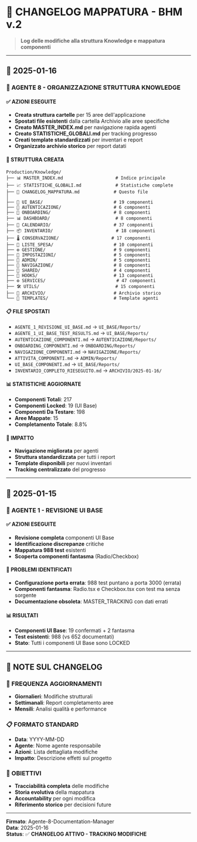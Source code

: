 # 🔄 CHANGELOG MAPPATURA - BHM v.2

> **Log delle modifiche alla struttura Knowledge e mappatura componenti**

---

## 📅 2025-01-16

### 🎯 AGENTE 8 - ORGANIZZAZIONE STRUTTURA KNOWLEDGE

#### ✅ AZIONI ESEGUITE
- **Creata struttura cartelle** per 15 aree dell'applicazione
- **Spostati file esistenti** dalla cartella Archivio alle aree specifiche
- **Creato MASTER_INDEX.md** per navigazione rapida agenti
- **Creato STATISTICHE_GLOBALI.md** per tracking progresso
- **Creati template standardizzati** per inventari e report
- **Organizzato archivio storico** per report datati

#### 📁 STRUTTURA CREATA
```
Production/Knowledge/
├── 📊 MASTER_INDEX.md                    # Indice principale
├── 📈 STATISTICHE_GLOBALI.md             # Statistiche complete
├── 🔄 CHANGELOG_MAPPATURA.md             # Questo file
│
├── 🎨 UI_BASE/                           # 19 componenti
├── 🔐 AUTENTICAZIONE/                    # 6 componenti
├── 🎯 ONBOARDING/                        # 8 componenti
├── 📊 DASHBOARD/                         # 8 componenti
├── 📅 CALENDARIO/                        # 37 componenti
├── 📦 INVENTARIO/                        # 18 componenti
├── 🌡️ CONSERVAZIONE/                    # 17 componenti
├── 🛒 LISTE_SPESA/                       # 10 componenti
├── ⚙️ GESTIONE/                          # 9 componenti
├── 🔧 IMPOSTAZIONI/                      # 5 componenti
├── 👥 ADMIN/                             # 5 componenti
├── 🧭 NAVIGAZIONE/                       # 8 componenti
├── 🔗 SHARED/                            # 4 componenti
├── 🎣 HOOKS/                             # 13 componenti
├── ⚙️ SERVICES/                           # 47 componenti
├── 🛠️ UTILS/                             # 15 componenti
├── 📁 ARCHIVIO/                          # Archivio storico
└── 📁 TEMPLATES/                         # Template agenti
```

#### 📋 FILE SPOSTATI
- `AGENTE_1_REVISIONE_UI_BASE.md` → `UI_BASE/Reports/`
- `AGENTE_1_UI_BASE_TEST_RESULTS.md` → `UI_BASE/Reports/`
- `AUTENTICAZIONE_COMPONENTI.md` → `AUTENTICAZIONE/Reports/`
- `ONBOARDING_COMPONENTI.md` → `ONBOARDING/Reports/`
- `NAVIGAZIONE_COMPONENTI.md` → `NAVIGAZIONE/Reports/`
- `ATTIVITA_COMPONENTI.md` → `ADMIN/Reports/`
- `UI_BASE_COMPONENTI.md` → `UI_BASE/Reports/`
- `INVENTARIO_COMPLETO_RIESEGUITO.md` → `ARCHIVIO/2025-01-16/`

#### 📊 STATISTICHE AGGIORNATE
- **Componenti Totali**: 217
- **Componenti Locked**: 19 (UI Base)
- **Componenti Da Testare**: 198
- **Aree Mappate**: 15
- **Completamento Totale**: 8.8%

#### 🎯 IMPATTO
- **Navigazione migliorata** per agenti
- **Struttura standardizzata** per tutti i report
- **Template disponibili** per nuovi inventari
- **Tracking centralizzato** del progresso

---

## 📅 2025-01-15

### 🎯 AGENTE 1 - REVISIONE UI BASE

#### ✅ AZIONI ESEGUITE
- **Revisione completa** componenti UI Base
- **Identificazione discrepanze** critiche
- **Mappatura 988 test** esistenti
- **Scoperta componenti fantasma** (Radio/Checkbox)

#### 🚨 PROBLEMI IDENTIFICATI
- **Configurazione porta errata**: 988 test puntano a porta 3000 (errata)
- **Componenti fantasma**: Radio.tsx e Checkbox.tsx con test ma senza sorgente
- **Documentazione obsoleta**: MASTER_TRACKING con dati errati

#### 📊 RISULTATI
- **Componenti UI Base**: 19 confermati + 2 fantasma
- **Test esistenti**: 988 (vs 652 documentati)
- **Stato**: Tutti i componenti UI Base sono LOCKED

---

## 📝 NOTE SUL CHANGELOG

### 🔄 FREQUENZA AGGIORNAMENTI
- **Giornalieri**: Modifiche strutturali
- **Settimanali**: Report completamento aree
- **Mensili**: Analisi qualità e performance

### 📋 FORMATO STANDARD
- **Data**: YYYY-MM-DD
- **Agente**: Nome agente responsabile
- **Azioni**: Lista dettagliata modifiche
- **Impatto**: Descrizione effetti sul progetto

### 🎯 OBIETTIVI
- **Tracciabilità completa** delle modifiche
- **Storia evolutiva** della mappatura
- **Accountability** per ogni modifica
- **Riferimento storico** per decisioni future

---

**Firmato**: Agente-8-Documentation-Manager  
**Data**: 2025-01-16  
**Status**: ✅ **CHANGELOG ATTIVO - TRACKING MODIFICHE**
